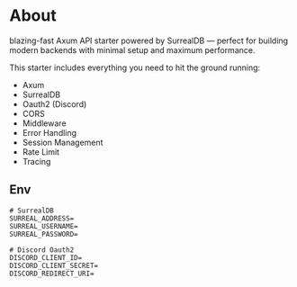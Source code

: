 # About
 blazing-fast Axum API starter powered by SurrealDB — perfect for building modern backends with minimal setup and maximum performance.

This starter includes everything you need to hit the ground running:
- Axum
- SurrealDB
- Oauth2 (Discord)
- CORS
- Middleware
- Error Handling
- Session Management
- Rate Limit
- Tracing

## Env

```env
# SurrealDB
SURREAL_ADDRESS=
SURREAL_USERNAME=
SURREAL_PASSWORD=

# Discord Oauth2
DISCORD_CLIENT_ID=
DISCORD_CLIENT_SECRET=
DISCORD_REDIRECT_URI=
```
